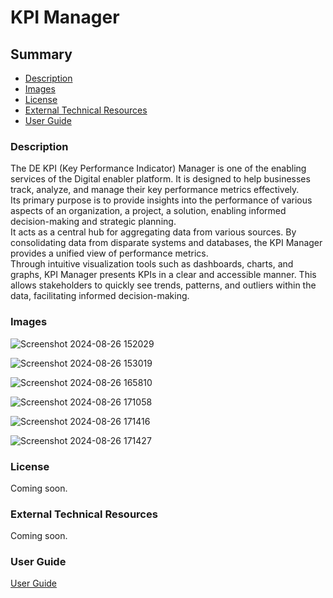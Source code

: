 <h1>KPI Manager</h1>

<h2>Summary</h2>

- [Description](#description)
- [Images](#images)
- [License](#license)
- [External Technical Resources](#external-technical-resources)
- [User Guide](#user-guide)

<h3 id="description">Description</h3>

The DE KPI (Key Performance Indicator) Manager is one of the enabling services of the Digital enabler platform. It is designed to help businesses track, analyze, and manage their key performance metrics effectively.  
Its primary purpose is to provide insights into the performance of various aspects of an organization, a project, a solution, enabling informed decision-making and strategic planning.  
It acts as a central hub for aggregating data from various sources. By consolidating data from disparate systems and databases, the KPI Manager provides a unified view of performance metrics.  
Through intuitive visualization tools such as dashboards, charts, and graphs, KPI Manager presents KPIs in a clear and accessible manner. This allows stakeholders to quickly see trends, patterns, and outliers within the data, facilitating informed decision-making.

<h3 id="images">Images</h3>

![Screenshot 2024-08-26 152029](https://github.com/user-attachments/assets/863f2445-7b29-4c95-8908-d538290a7b11)

![Screenshot 2024-08-26 153019](https://github.com/user-attachments/assets/036c861e-0b12-4f82-9982-0e00e125a087)

![Screenshot 2024-08-26 165810](https://github.com/user-attachments/assets/fbd728df-46ac-4cdc-ad05-d876d1ff173b)

![Screenshot 2024-08-26 171058](https://github.com/user-attachments/assets/e65bb241-0fea-462a-951b-bbd55e4d5e19)

![Screenshot 2024-08-26 171416](https://github.com/user-attachments/assets/c2b80767-fd06-4743-846d-5852332189ba)

![Screenshot 2024-08-26 171427](https://github.com/user-attachments/assets/c8fd40de-9e79-4aea-a689-3b51c7fc0a6b)

<h3 id="license">License</h3>

Coming soon.

<h3 id="external-technical-resources">External Technical Resources</h3>

Coming soon.

<h3 id="user-guide">User Guide</h3>

[User Guide](<https://github.com/RaveTheN/kpim-documentation/blob/main/DE%20KPI%20Manager%20-%20User%20Guide%20(WIP).pdf>)
